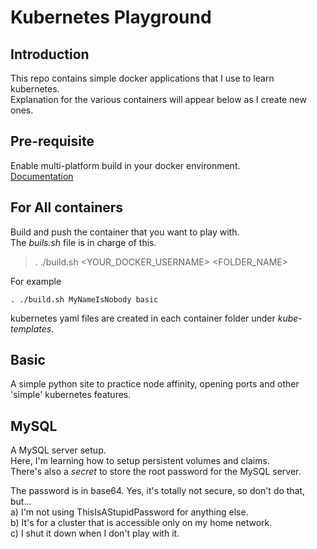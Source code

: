 # Kubernetes Playground
## Introduction
This repo contains simple docker applications that I use to learn kubernetes.  
Explanation for the various containers will appear below as I create new ones.

## Pre-requisite
Enable multi-platform build in your docker environment.  
[Documentation](https://docs.docker.com/build/building/multi-platform/)  

## For All containers
Build and push the container that you want to play with.  
The _buils.sh_ file is in charge of this.  
>. ./build.sh <YOUR_DOCKER_USERNAME> <FOLDER_NAME>

For example
```
. ./build.sh MyNameIsNobody basic
```
  
kubernetes yaml files are created in each container folder under _kube-templates_.  

## Basic
A simple python site to practice node affinity, opening ports and other 'simple' kubernetes features.


## MySQL
A MySQL server setup.  
Here, I'm learning how to setup persistent volumes and claims.  
There's also a *secret* to store the root password for the MySQL server.  

The password is in base64. Yes, it's totally not secure, so don't do that, but...  
a) I'm not using ThisIsAStupidPassword for anything else.  
b) It's for a cluster that is accessible only on my home network.  
c) I shut it down when I don't play with it.  
